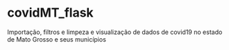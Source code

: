 # covidMT_flask
Importação, filtros e limpeza e visualização de dados de covid19 no estado de Mato Grosso e seus municípios
